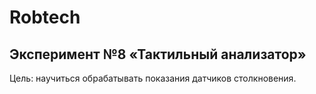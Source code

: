 # Robtech
## Эксперимент №8 «Тактильный анализатор»

Цель: научиться обрабатывать показания датчиков столкновения.
